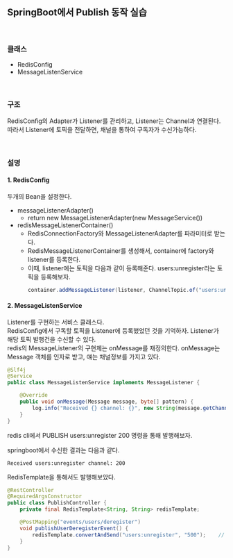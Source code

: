 ## SpringBoot에서 Publish 동작 실습

<br>

### 클래스
- RedisConfig
- MessageListenService

<br>

### 구조
RedisConfig의 Adapter가 Listener를 관리하고, 
Listener는 Channel과 연결된다.  
따라서 Listener에 토픽을 전달하면, 채널을 통하여 구독자가 수신가능하다.

<br>

### 설명
#### 1. RedisConfig
두개의 Bean을 설정한다.
- messageListenerAdapter()
  - return new MessageListenerAdapter(new MessageService())
- redisMessageListenerContainer()
  - RedisConnectionFactory와 MessageListenerAdapter를 파라미터로 받는다.
  - RedisMessageListenerContainer를 생성해서, container에 factory와 listener를 등록한다.
  - 이때, listener에는 토픽을 다음과 같이 등록해준다. users:unregister라는 토픽을 등록해보자.
    ``` java
    container.addMessageListener(listener, ChannelTopic.of("users:unregister));
    ```

#### 2. MessageListenService
Listener를 구현하는 서비스 클래스다.  
RedisConfig에서 구독할 토픽을 Listener에 등록했었던 것을 기억하자. Listener가 해당 토픽 발행건을 수신할 수 있다.  
redis의 MessageListener의 구현체는 onMessage를 재정의한다. onMessage는 Message 객체를 인자로 받고, 얘는 채널정보를 가지고 있다. 

``` java
@Slf4j
@Service
public class MessageListenService implements MessageListener {

    @Override
    public void onMessage(Message message, byte[] pattern) {
        log.info("Received {} channel: {}", new String(message.getChannel()), new String(message.getBody()));
    }
}
```
redis cli에서 PUBLISH users:unregister 200 명령을 통해 발행해보자.  

springboot에서 수신한 결과는 다음과 같다.
```
Received users:unregister channel: 200
```

RedisTemplate을 통해서도 발행해보았다.
``` java
@RestController
@RequiredArgsConstructor
public class PublishController {
    private final RedisTemplate<String, String> redisTemplate;

    @PostMapping("events/users/deregister")
    void publishUserDeregisterEvent() {
        redisTemplate.convertAndSend("users:unregister", "500");    // convertAndSend
    }
}
```